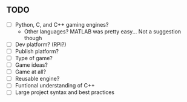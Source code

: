 ## TODO
- [ ] Python, C, and C++ gaming engines?
  - Other languages? MATLAB was pretty easy... Not a suggestion though
- [ ] Dev platform? (RPi?)
- [ ] Publish platform?
- [ ] Type of game?
- [ ] Game ideas?
- [ ] Game at all?
- [ ] Reusable engine?
- [ ] Funtional understanding of C++
- [ ] Large project syntax and best practices